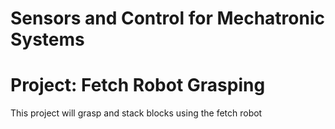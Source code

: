 # Sensors and Control for Mechatronic Systems
# Project: Fetch Robot Grasping
This project will grasp and stack blocks using the fetch robot
